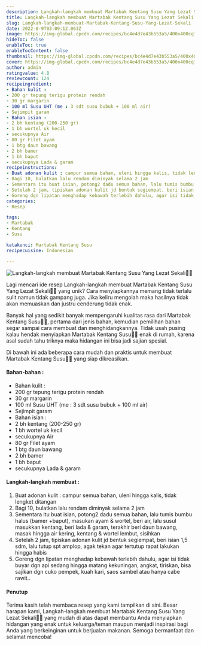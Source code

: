 ```yaml
---
description: Langkah-langkah membuat Martabak Kentang Susu Yang Lezat Sekali"
title: Langkah-langkah membuat Martabak Kentang Susu Yang Lezat Sekali
slug: Langkah-langkah-membuat-Martabak-Kentang-Susu-Yang-Lezat-Sekali
date: 2022-8-9T03:09:12.063Z
image: https://img-global.cpcdn.com/recipes/bc4e4d7e43b553a5/400x400cq70/photo.jpg
hideToc: false
enableToc: true
enableTocContent: false
thumbnail: https://img-global.cpcdn.com/recipes/bc4e4d7e43b553a5/400x400cq70/photo.jpg
cover: https://img-global.cpcdn.com/recipes/bc4e4d7e43b553a5/400x400cq70/photo.jpg
author: admin
ratingvalue: 4.8
reviewcount: 124
recipeingredient:
- Bahan kulit :
- 200 gr tepung terigu protein rendah
- 30 gr margarin
- 100 ml Susu UHT (me : 3 sdt susu bubuk + 100 ml air)
- Sejimpit garam
- Bahan isian :
- 2 bh kentang (200-250 gr)
- 1 bh wortel uk kecil
- secukupnya Air
- 80 gr Filet ayam
- 1 btg daun bawang
- 2 bh bamer
- 1 bh baput
- secukupnya Lada & garam
recipeinstructions:
- Buat adonan kulit : campur semua bahan, uleni hingga kalis, tidak lengket ditangan
- Bagi 10, bulatkan lalu rendam diminyak selama 2 jam
- Sementara itu buat isian, potong2 dadu semua bahan, lalu tumis bumbu halus (bamer +baput), masukan ayam & wortel, beri air, lalu susul masukkan kentang, beri lada & garam, terakhir beri daun bawang, masak hingga air kering, kentang & wortel lembut, sisihkan
- Setelah 2 jam, tipiskan adonan kulit jd bentuk segiempat, beri isian 1,5 sdm, lalu tutup spt amplop, agak tekan agar tertutup rapat lakukan hingga habis
- Goreng dgn lipatan menghadap kebawah terlebih dahulu, agar isi tidak buyar dgn api sedang hingga matang kekuningan, angkat, tiriskan, bisa sajikan dgn cuko pempek, kuah kari, saos sambel atau hanya cabe rawit..
categories:
- Resep

tags:
- Martabak
- Kentang
- Susu

katakunci: Martabak Kentang Susu
recipecuisine: Indonesian

---
```


![Langkah-langkah membuat Martabak Kentang Susu Yang Lezat Sekali👩‍🍳](https://img-global.cpcdn.com/recipes/bc4e4d7e43b553a5/400x400cq70/photo.jpg)

Lagi mencari ide resep Langkah-langkah membuat Martabak Kentang Susu Yang Lezat Sekali👩‍🍳 yang unik? Cara menyiapkannya memang tidak terlalu sulit namun tidak gampang juga. Jika keliru mengolah maka hasilnya tidak akan memuaskan dan justru cenderung tidak enak.

Banyak hal yang sedikit banyak mempengaruhi kualitas rasa dari Martabak Kentang Susu👩‍🍳, pertama dari jenis bahan, kemudian pemilihan bahan segar sampai cara membuat dan menghidangkannya. Tidak usah pusing kalau hendak menyiapkan Martabak Kentang Susu👩‍🍳 enak di rumah, karena asal sudah tahu triknya maka hidangan ini bisa jadi sajian spesial.

Di bawah ini ada beberapa cara mudah dan praktis untuk membuat Martabak Kentang Susu👩‍🍳 yang siap dikreasikan.

<!--inarticleads1-->

#### Bahan-bahan :

- Bahan kulit :
- 200 gr tepung terigu protein rendah
- 30 gr margarin
- 100 ml Susu UHT (me : 3 sdt susu bubuk + 100 ml air)
- Sejimpit garam
- Bahan isian :
- 2 bh kentang (200-250 gr)
- 1 bh wortel uk kecil
- secukupnya Air
- 80 gr Filet ayam
- 1 btg daun bawang
- 2 bh bamer
- 1 bh baput
- secukupnya Lada & garam

<!--inarticleads2-->

#### Langkah-langkah membuat :

1. Buat adonan kulit : campur semua bahan, uleni hingga kalis, tidak lengket ditangan
1. Bagi 10, bulatkan lalu rendam diminyak selama 2 jam
1. Sementara itu buat isian, potong2 dadu semua bahan, lalu tumis bumbu halus (bamer +baput), masukan ayam & wortel, beri air, lalu susul masukkan kentang, beri lada & garam, terakhir beri daun bawang, masak hingga air kering, kentang & wortel lembut, sisihkan
1. Setelah 2 jam, tipiskan adonan kulit jd bentuk segiempat, beri isian 1,5 sdm, lalu tutup spt amplop, agak tekan agar tertutup rapat lakukan hingga habis
1. Goreng dgn lipatan menghadap kebawah terlebih dahulu, agar isi tidak buyar dgn api sedang hingga matang kekuningan, angkat, tiriskan, bisa sajikan dgn cuko pempek, kuah kari, saos sambel atau hanya cabe rawit..

#### Penutup

Terima kasih telah membaca resep yang kami tampilkan di sini. Besar harapan kami, Langkah-langkah membuat Martabak Kentang Susu Yang Lezat Sekali👩‍🍳 yang mudah di atas dapat membantu Anda menyiapkan hidangan yang enak untuk keluarga/teman maupun menjadi inspirasi bagi Anda yang berkeinginan untuk berjualan makanan. Semoga bermanfaat dan selamat mencoba!